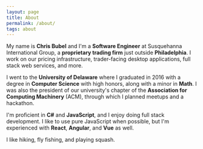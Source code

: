 ```yaml
---
layout: page
title: About
permalink: /about/
tags: about
---
```


My name is **Chris Bubel** and I'm a **Software Engineer** at Susquehanna International Group, a **proprietary trading firm** just outside **Philadelphia**. I work on our pricing infrastructure, trader-facing desktop applications, full stack web services, and more.

I went to the **University of Delaware** where I graduated in 2016 with a degree in **Computer Science** with high honors, along with a minor in **Math**. I was also the president of our university's chapter of the **Association for Computing Machinery** (ACM), through which I planned meetups and a hackathon.

I'm proficient in **C#** and **JavaScript**, and I enjoy doing full stack development. I like to use pure JavaScript when possible, but I'm experienced with **React**, **Angular**, and **Vue** as well.

I like hiking, fly fishing, and playing squash.